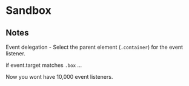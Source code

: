 # Sandbox


## Notes

Event delegation - Select the parent element (`.container`) for the event listener.

if event.target matches `.box` ...

Now you wont have 10,000 event listeners.